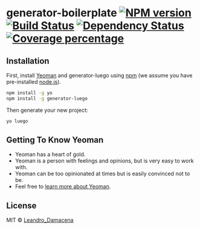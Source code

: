 # generator-boilerplate [![NPM version][npm-image]][npm-url] [![Build Status][travis-image]][travis-url] [![Dependency Status][daviddm-image]][daviddm-url] [![Coverage percentage][coveralls-image]][coveralls-url]
>

## Installation

First, install [Yeoman](http://yeoman.io) and generator-luego using [npm](https://www.npmjs.com/) (we assume you have pre-installed [node.js](https://nodejs.org/)).

```bash
npm install -g yo
npm install -g generator-luego
```

Then generate your new project:

```bash
yo luego
```

## Getting To Know Yeoman

 * Yeoman has a heart of gold.
 * Yeoman is a person with feelings and opinions, but is very easy to work with.
 * Yeoman can be too opinionated at times but is easily convinced not to be.
 * Feel free to [learn more about Yeoman](http://yeoman.io/).

## License

MIT © [Leandro_Damacena]()


[npm-image]: https://badge.fury.io/js/generator-luego.svg
[npm-url]: https://npmjs.org/package/generator-luego
[travis-image]: https://travis-ci.org//generator-luego.svg?branch=master
[travis-url]: https://travis-ci.org//generator-luego
[daviddm-image]: https://david-dm.org//generator-luego.svg?theme=shields.io
[daviddm-url]: https://david-dm.org//generator-luego
[coveralls-image]: https://coveralls.io/repos//generator-luego/badge.svg
[coveralls-url]: https://coveralls.io/r//generator-luego
